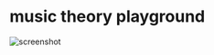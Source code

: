 # music theory playground

![screenshot](https://user-images.githubusercontent.com/5355966/43046884-73ed2d30-8e0a-11e8-87f2-ad7da519a8cf.png)
